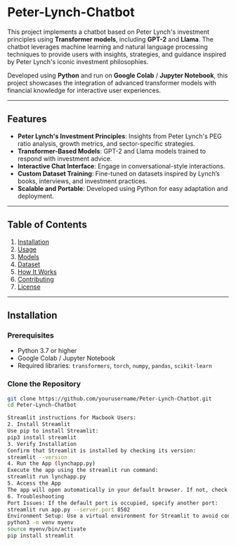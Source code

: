 # Peter-Lynch-Chatbot

This project implements a chatbot based on Peter Lynch's investment principles using **Transformer models**, including **GPT-2** and **Llama**. The chatbot leverages machine learning and natural language processing techniques to provide users with insights, strategies, and guidance inspired by Peter Lynch's iconic investment philosophies. 

Developed using **Python** and run on **Google Colab** / **Jupyter Notebook**, this project showcases the integration of advanced transformer models with financial knowledge for interactive user experiences.

---

## Features

- **Peter Lynch's Investment Principles**: Insights from Peter Lynch's PEG ratio analysis, growth metrics, and sector-specific strategies.
- **Transformer-Based Models**: GPT-2 and Llama models trained to respond with investment advice.
- **Interactive Chat Interface**: Engage in conversational-style interactions.
- **Custom Dataset Training**: Fine-tuned on datasets inspired by Lynch’s books, interviews, and investment practices.
- **Scalable and Portable**: Developed using Python for easy adaptation and deployment.

---

## Table of Contents
1. [Installation](#installation)
2. [Usage](#usage)
3. [Models](#models)
4. [Dataset](#dataset)
5. [How It Works](#how-it-works)
6. [Contributing](#contributing)
7. [License](#license)

---

## Installation

### Prerequisites
- Python 3.7 or higher
- Google Colab / Jupyter Notebook
- Required libraries: `transformers`, `torch`, `numpy`, `pandas`, `scikit-learn`

### Clone the Repository
```bash
git clone https://github.com/yourusername/Peter-Lynch-Chatbot.git
cd Peter-Lynch-Chatbot

Streamlit instructions for Macbook Users:
2. Install Streamlit
Use pip to install Streamlit:
pip3 install streamlit
3. Verify Installation
Confirm that Streamlit is installed by checking its version:
streamlit --version
4. Run the App (lynchapp.py)
Execute the app using the streamlit run command:
streamlit run lynchapp.py
5. Access the App
The app will open automatically in your default browser. If not, check the terminal output for a URL (e.g., http://localhost:8501) and open it manually.
6. Troubleshooting
Port Issues: If the default port is occupied, specify another port:
streamlit run app.py --server.port 8502
Environment Setup: Use a virtual environment for Streamlit to avoid conflicts:
python3 -m venv myenv
source myenv/bin/activate
pip install streamlit
